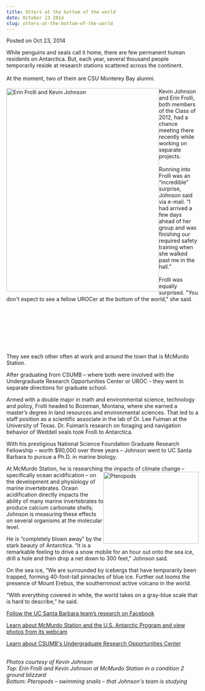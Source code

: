 ```yaml
---
title: Otters at the bottom of the world
date: October 23 2014
slug: otters-at-the-bottom-of-the-world
---
```





<span class="date">Posted on Oct 23, 2014    </span>
<p>While penguins and seals call it home, there are few permanent
human residents on Antarctica. But, each year, several thousand
people temporarily reside at research stations scattered across the
continent.<br>
<br>
At the moment, two of them are CSU Monterey Bay alumni.<br>
<br>
<img alt="Erin Frolli and Kevin Johnson" src="http://news.csumb.edu/sites/default/files/65/attachments/news/images/erin_kevin_in_antarctica.jpg" style="width:400px; height:533px; float:left">Kevin Johnson and
Erin Frolli, both members of the Class of 2012, had a chance
meeting there recently while working on separate projects.<br>
<br>
Running into Frolli was an &#x201C;incredible&#x201D; surprise, Johnson said via
e-mail. &#x201C;I had arrived a few days ahead of her group and was
finishing our required safety training when she walked past me in
the hall.&#x201D;&#xA0;<br>
<br>
Frolli was equally surprised. &quot;You don&apos;t expect to see a fellow
UROCer at the bottom of the world,&quot; she said.</br></br></br></br></img></br></br></br></br></p>
<p>They see each other often at work and around the town that is
McMurdo Station.</p>
<p>After graduating from CSUMB &#x2013; where both were involved with the
Undergraduate Research Opportunities Center or UROC &#x2013; they went in
separate directions for graduate school.</p>
<p>Armed with a double major in math and environmental science,
technology and policy, Frolli headed to Bozeman, Montana, where she
earned a master&#x2019;s degree in land resources and environmental
sciences. That led to a staff position as a scientific associate in
the lab of Dr. Lee Fuiman at the University of Texas. Dr. Fuiman&#x2019;s
research on foraging and navigation behavior of Weddell seals took
Frolli to Antarctica.</p>
<p>With his prestigious National Science Foundation Graduate
Research Fellowship &#x2013; worth $90,000 over three years &#x2013; Johnson went
to UC Santa Barbara to pursue a Ph.D. in marine biology.</p>
<p>At McMurdo Station, he is researching the impacts of climate
change &#x2013; specifically ocean&#xA0;<img alt="Pteropods " src="http://news.csumb.edu/sites/default/files/65/attachments/news/images/pteropods.jpg" style="width:250px; height:188px; float:right">acidification &#x2013; on
the development and physiology of marine invertebrates. Ocean
acidification directly impacts the ability of many marine
invertebrates to produce calcium carbonate shells; Johnson is
measuring these effects on several organisms at the molecular
level.</img></p>
<p>He is &#x201C;completely blown away&#x201D; by the stark beauty of Antarctica.
&#x201C;It is a remarkable feeling to drive a snow mobile for an hour out
onto the sea ice, drill a hole and then drop a net down to 300
feet,&#x201D; Johnson said.</p>
<p>On the sea ice, &#x201C;We are surrounded by icebergs that have
temporarily been trapped, forming 40-foot-tall pinnacles of blue
ice. Further out looms the presence of Mount Erebus, the
southernmost active volcano in the world.</p>
<p>&#x201C;With everything covered in white, the world takes on a
gray-blue scale that is hard to describe,&#x201D; he said.</p>
<p><a href="https://www.facebook.com/hofmannB134" rel="nofollow">Follow the UC Santa Barbara team&#x2019;s research on
Facebook</a></p>
<p><a href="http://www.usap.gov/videoclipsandmaps/mcmwebcam.cfm" rel="nofollow">Learn about McMurdo Station and the U.S. Antarctic
Program&#xA0;and view photos from its webcam</a></p>
<p><a href="http://csumb.edu/UROC" rel="nofollow">Learn about
CSUMB&apos;s Undergraduate Research Opportunities Center</a><br>
&#xA0;</br></p>
<p class="small"><em>Photos courtesy of Kevin Johnson<br>
Top: Erin Frolli and Kevin Johnson at McMurdo Station in a
condition 2 ground blizzard<br>
Bottom: Pteropods &#x2013; swimming snails &#x2013; that Johnson&apos;s team is
studying</br></br></em><br>
&#xA0;</br></p>





